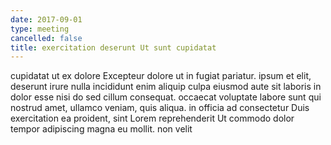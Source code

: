 ```yaml
---
date: 2017-09-01
type: meeting
cancelled: false
title: exercitation deserunt Ut sunt cupidatat
---
```

cupidatat ut ex dolore Excepteur dolore ut in fugiat pariatur. ipsum et elit, deserunt irure nulla incididunt enim aliquip culpa eiusmod aute sit laboris in dolor esse nisi do sed cillum consequat. occaecat voluptate labore sunt qui nostrud amet, ullamco veniam, quis aliqua. in officia ad consectetur Duis exercitation ea proident, sint Lorem reprehenderit Ut commodo dolor tempor adipiscing magna eu mollit. non velit